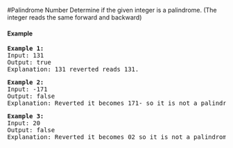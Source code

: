 #Palindrome Number
Determine if the given integer is a palindrome. (The integer reads the same forward and backward)
#### Example
<pre>
<b>Example 1:</b>
Input: 131
Output: true
Explanation: 131 reverted reads 131.
</pre>

<pre>
<b>Example 2:</b>
Input: -171
Output: false
Explanation: Reverted it becomes 171- so it is not a palindrome. 
</pre>

<pre>
<b>Example 3:</b>
Input: 20
Output: false
Explanation: Reverted it becomes 02 so it is not a palindrome.
</pre>
